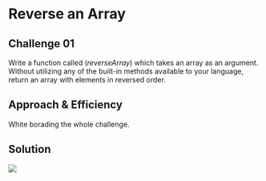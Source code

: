 # Reverse an Array

## Challenge 01
Write a function called (*reverseArray*) which takes an array as an argument. Without utilizing any of the built-in methods available to your language, return an array with elements in reversed order.

## Approach & Efficiency
White borading the whole challenge.

## Solution
![](../assets/array-reverse.jpg)